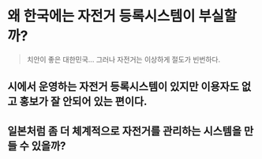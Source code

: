 # 왜 한국에는 자전거 등록시스템이 부실할까?

> 치안이 좋은 대한민국... 그러나 자전거는 이상하게 절도가 빈번하다.

## 시에서 운영하는 자전거 등록시스템이 있지만 이용자도 없고 홍보가 잘 안되어 있는 편이다.
## 일본처럼 좀 더 체계적으로 자전거를 관리하는 시스템을 만들 수 있을까?
